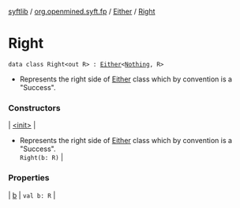 [syftlib](../../../index.md) / [org.openmined.syft.fp](../../index.md) / [Either](../index.md) / [Right](./index.md)

# Right

`data class Right<out R> : `[`Either`](../index.md)`<`[`Nothing`](https://kotlinlang.org/api/latest/jvm/stdlib/kotlin/-nothing/index.html)`, R>`
* Represents the right side of [Either](../index.md) class which by convention is a "Success".

### Constructors

| [&lt;init&gt;](-init-.md) |
* Represents the right side of [Either](../index.md) class which by convention is a "Success".
<br>`Right(b: R)` |

### Properties

| [b](b.md) | `val b: R` |

